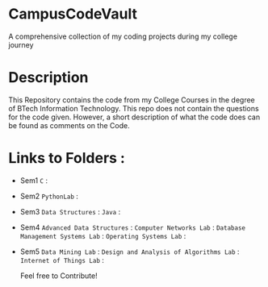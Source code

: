 # CampusCodeVault
A comprehensive collection of my coding projects during my college journey

# Description 
This Repository contains the code from my College Courses in the degree of BTech Information Technology. This repo does not contain the questions for the code given. However, a short description of what the code does can be found as comments on the Code.

# Links to Folders :
* Sem1
    `C` :
* Sem2
    `PythonLab` :
* Sem3
    `Data Structures` :
    `Java` : 
* Sem4
    `Advanced Data Structures` : 
     `Computer Networks Lab` :
  `Database Management Systems Lab` :
     `Operating Systems Lab` :
     
* Sem5
     `Data Mining Lab` :
      `Design and Analysis of Algorithms Lab` :
      `Internet of Things Lab` :

  Feel free to Contribute!
     
